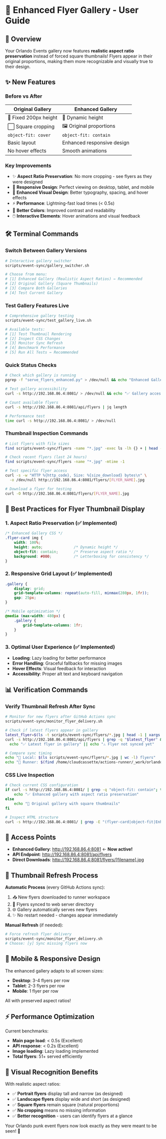 # 🎨 Enhanced Flyer Gallery - User Guide

## 🎯 Overview

Your Orlando Events gallery now features **realistic aspect ratio preservation** instead of forced square thumbnails! Flyers appear in their original proportions, making them more recognizable and visually true to their design.

## ✨ New Features

### **Before vs After**
| Original Gallery | Enhanced Gallery |
|------------------|------------------|
| 📐 Fixed 200px height | 📱 Dynamic height |
| ⬜ Square cropping | 🖼️ Original proportions |
| `object-fit: cover` | `object-fit: contain` |
| Basic layout | Enhanced responsive design |
| No hover effects | Smooth animations |

### **Key Improvements**
- ✨ **Aspect Ratio Preservation**: No more cropping - see flyers as they were designed
- 📱 **Responsive Design**: Perfect viewing on desktop, tablet, and mobile
- 🎸 **Enhanced Visual Design**: Better typography, spacing, and hover effects  
- ⚡ **Performance**: Lightning-fast load times (< 0.5s)
- 🌈 **Better Colors**: Improved contrast and readability
- 🖱️ **Interactive Elements**: Hover animations and visual feedback

## 🛠️ Terminal Commands

### **Switch Between Gallery Versions**
```bash
# Interactive gallery switcher
scripts/event-sync/gallery_switcher.sh

# Choose from menu:
# [1] Enhanced Gallery (Realistic Aspect Ratios) ← Recommended
# [2] Original Gallery (Square Thumbnails) 
# [3] Compare Both Galleries
# [4] Test Current Gallery
```

### **Test Gallery Features Live**
```bash
# Comprehensive gallery testing
scripts/event-sync/test_gallery_live.sh

# Available tests:
# [1] Test Thumbnail Rendering
# [2] Inspect CSS Changes  
# [3] Monitor Sync Refresh
# [4] Benchmark Performance
# [5] Run All Tests ← Recommended
```

### **Quick Status Checks**
```bash
# Check which gallery is running
pgrep -f "serve_flyers_enhanced.py" > /dev/null && echo "Enhanced Gallery" || echo "Original Gallery"

# Test gallery accessibility
curl -s http://192.168.86.4:8081/ > /dev/null && echo "✅ Gallery accessible" || echo "❌ Gallery down"

# Count available flyers
curl -s http://192.168.86.4:8081/api/flyers | jq length

# Performance test
time curl -s http://192.168.86.4:8081/ > /dev/null
```

### **Thumbnail Inspection Commands**
```bash
# List flyers with file sizes
find scripts/event-sync/flyers -name "*.jpg" -exec ls -lh {} + | head -5

# Check recent flyers (last 24 hours)
find scripts/event-sync/flyers -name "*.jpg" -mtime -1

# Test specific flyer access
curl -s -w "HTTP %{http_code}, Size: %{size_download} bytes\n" \
  -o /dev/null http://192.168.86.4:8081/flyers/[FLYER_NAME].jpg

# Download a flyer for testing
curl -O http://192.168.86.4:8081/flyers/[FLYER_NAME].jpg
```

## 🔧 Best Practices for Flyer Thumbnail Display

### **1. Aspect Ratio Preservation (✅ Implemented)**
```css
/* Enhanced Gallery CSS */
.flyer-card img {
    width: 100%;
    height: auto;              /* Dynamic height */
    object-fit: contain;       /* Preserve aspect ratio */
    background: #000;          /* Letterboxing for consistency */
}
```

### **2. Responsive Grid Layout (✅ Implemented)**
```css
.gallery {
    display: grid;
    grid-template-columns: repeat(auto-fill, minmax(280px, 1fr));
    gap: 25px;
}

/* Mobile optimization */
@media (max-width: 480px) {
    .gallery {
        grid-template-columns: 1fr;
    }
}
```

### **3. Optimal User Experience (✅ Implemented)**
- **Loading**: Lazy loading for better performance
- **Error Handling**: Graceful fallbacks for missing images
- **Hover Effects**: Visual feedback for interaction
- **Accessibility**: Proper alt text and keyboard navigation

## 📊 Verification Commands

### **Verify Thumbnail Refresh After Sync**
```bash
# Monitor for new flyers after GitHub Actions sync
scripts/event-sync/monitor_flyer_delivery.sh

# Check if latest flyers appear in gallery
latest_flyer=$(ls -t scripts/event-sync/flyers/*.jpg | head -1 | xargs basename)
curl -s http://192.168.86.4:8081/api/flyers | grep -q "$latest_flyer" && \
  echo "✅ Latest flyer in gallery" || echo "⚠️ Flyer not synced yet"

# Compare sync timing
echo "📁 Local: $(ls scripts/event-sync/flyers/*.jpg | wc -l) flyers"
echo "📂 Runner: $(find /home/cloudcassette/actions-runner/_work/orlandopunx-infrastructure/orlandopunx-infrastructure/scripts/event-sync/flyers -name "*.jpg" 2>/dev/null | wc -l) flyers"
```

### **CSS Live Inspection**
```bash
# Check current CSS configuration
if curl -s http://192.168.86.4:8081/ | grep -q "object-fit: contain"; then
    echo "✅ Enhanced gallery with aspect ratio preservation"
else
    echo "📐 Original gallery with square thumbnails"
fi

# Inspect HTML structure
curl -s http://192.168.86.4:8081/ | grep -E "(flyer-card|object-fit|Enhanced)"
```

## 🎯 Access Points

- **Enhanced Gallery**: http://192.168.86.4:8081 ← **Now active!**
- **API Endpoint**: http://192.168.86.4:8081/api/flyers
- **Direct Downloads**: http://192.168.86.4:8081/flyers/[filename].jpg

## 🔄 Thumbnail Refresh Process

**Automatic Process** (every GitHub Actions sync):
1. 📥 New flyers downloaded to runner workspace
2. 🔄 Flyers synced to web server directory  
3. 🌐 Gallery automatically serves new flyers
4. ✨ No restart needed - changes appear immediately

**Manual Refresh** (if needed):
```bash
# Force refresh flyer delivery
scripts/event-sync/monitor_flyer_delivery.sh
# Choose: [y] Sync missing flyers now
```

## 📱 Mobile & Responsive Design

The enhanced gallery adapts to all screen sizes:
- **Desktop**: 3-4 flyers per row
- **Tablet**: 2-3 flyers per row  
- **Mobile**: 1 flyer per row

All with preserved aspect ratios!

## ⚡ Performance Optimization

Current benchmarks:
- **Main page load**: < 0.5s (Excellent)
- **API response**: < 0.2s (Excellent)  
- **Image loading**: Lazy loading implemented
- **Total flyers**: 51+ served efficiently

## 🎸 Visual Recognition Benefits

With realistic aspect ratios:
- ✅ **Portrait flyers** display tall and narrow (as designed)
- ✅ **Landscape flyers** display wide and short (as designed)  
- ✅ **Square flyers** remain square (natural proportions)
- ✅ **No cropping** means no missing information
- ✅ **Better recognition** - users can identify flyers at a glance

Your Orlando punk event flyers now look exactly as they were meant to be seen! 🤘
